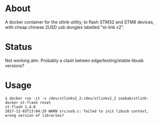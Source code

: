 About
=====

A docker container for the stlink utility, to flash STM32 and STM8 devices,
with cheap chinese 2USD usb dongles labelled "st-link v2".

Status
======

Not working atm. Probably a clash betwen edge/testing/stable libusb versions?

Usage
=====

```
$ docker run -it -v /dev/stlinkv2_2:/dev/stlinkv2_2 zoobab/stlink-docker st-flash reset
st-flash 1.4.0
2017-12-03T13:04:29 WARN src/usb.c: failed to init libusb context, wrong version of libraries?
```
